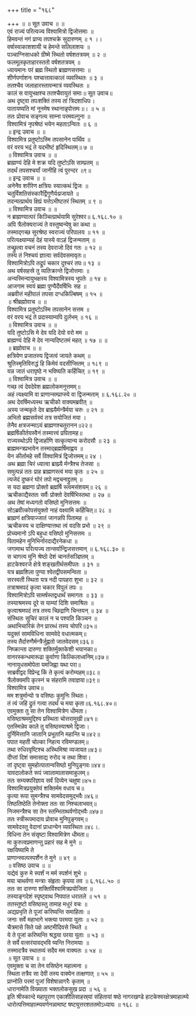 +++
title = "१६८"

+++
॥ ॥ सूत उवाच ॥ ॥  
एवं राज्यं परित्यज्य विश्वामित्रो द्विजोत्तमाः ॥  
हिमवन्तं नगं प्राप्य तपश्चक्रे सुदारुणम् ॥ १ ।।  
वर्षास्वाकाशशायी च हेमन्ते सलिलाशयः ॥  
पञ्चाग्निसाधको ग्रीष्मे स्थितो वर्षशतत्रयम् ॥ २ ॥  
फलमूलकृताहारस्ततो वर्षशतत्रयम् ॥  
ध्यायमानः परं ब्रह्म स्थितो ब्राह्मणसत्तमाः ॥  
शीर्णपर्णाशनः पश्चात्तावत्कालं व्यवस्थितः ॥ ३ ॥  
ततश्चैव जलाहारस्तावन्मात्रं व्यवस्थितः ॥  
कालं स वायुभक्षश्च ततश्चैवायुतं समाः॥ सूत उवाच॥  
अथ दृष्ट्वा तपःशक्तिं तस्य तां त्रिदशाधिपः।  
पातायष्यति मां नूनमेष स्थानान्नृपोत्तमः॥। ॥ ५ ॥  
ततः प्रोवाच सङ्गत्य साम्ना परमवल्गुना ॥  
विश्वामित्रं नृपश्रेष्ठं भयेन महताऽन्वितः ॥ ६ ॥  
॥ इन्द्र उवाच ॥ ॥  
विश्वामित्र प्रतुष्टोऽस्मि तपसानेन पार्थिव ॥  
वरं वरय भद्रं ते यदभीष्टं हृदिस्थितम्॥ ७ ॥  
॥ विश्वामित्र उवाच ॥ ॥  
ब्राह्मण्यं देहि मे शक्र यदि तुष्टोऽसि साम्प्रतम् ॥  
तदर्थं तपसश्चर्यां जानीहि त्वं पुरन्दर ॥९॥  
॥ इन्द्र उवाच ॥ ॥  
अनेनैव शरीरेण क्षत्रियः स्यात्कथं द्विजः ॥  
चतुर्विंशतिसंस्कारैर्द्विगुणैर्यःप्रजायते ॥  
तदन्यत्प्रार्थय क्षिप्रं यत्तेऽभीष्टतरं स्थितम् ॥ ९ ॥  
॥ विश्वामित्र उवाच ॥ ॥  
न ब्राह्मण्यात्परं किञ्चित्प्रार्थयामि सुरेश्वर॥ ६.१६८.१० ॥  
अपि त्रैलोक्यराज्यं ते वस्तुष्वन्येषु का कथा ॥  
तस्माद्गच्छ सुरश्रेष्ठ स्वराज्यं परिपालय ॥ ११ ॥  
परित्यक्ष्याम्यहं देहं यास्ये वाऽहं द्विजन्मताम् ॥  
तच्छ्रुत्वा वचनं तस्य देवराजो दिवं गतः ॥ १२ ॥  
तस्य तं निश्चयं ज्ञात्वा सर्वदेवसमावृतः॥  
विश्वामित्रोऽपि तद्रूपं चकार दुश्चरं तपः॥ १३ ॥  
अथ वर्षसहस्रे तु व्यतिक्रान्ते द्विजोत्तमाः ॥  
अन्यस्मिन्वायुभक्षस्य विश्वामित्रस्य भूपतेः ॥ १४ ॥  
आजगाम स्वयं ब्रह्मा पुण्यैर्देवर्षिभिः सह ॥  
अब्रवीत्तं महीपालं तपसा दग्धकिल्बिषम् ॥ १५ ॥  
॥ श्रीब्रह्मोवाच ॥ ॥  
विश्वामित्र प्रतुष्टोऽस्मि तपसानेन सत्तम ॥  
वरं वरय भद्रं ते प्रदास्याम्यपि दुर्लभम् ॥ १६ ॥  
॥ विश्वामित्र उवाच ॥ ॥  
यदि तुष्टोऽसि मे देव यदि देयो वरो मम ॥  
ब्राह्मण्यं देहि मे देव नान्यदिष्टतमं महत् ॥ १७ ॥ ॥  
॥ ब्रह्मोवाच ॥ ॥  
क्षत्रियेण प्रजातस्य द्विजत्वं जायते कथम् ॥  
श्रुतिस्मृतिविरुद्धं हि किमेवं वदसीप्सितम् ॥ १८९ ॥  
यन्न जातं धरापृष्ठे न भविष्यति कर्हिचित् ॥ १९ ॥  
॥ विश्वामित्र उवाच ॥ ॥  
गच्छ त्वं देवदेवेश ब्रह्मलोकमनुत्तमम्॥  
अहं त्यक्ष्यामि वा प्राणान्सम्प्राप्स्ये वा द्विजन्मताम् ॥ ६.१६८.२० ॥  
अथ देवर्षिमध्यस्थ ऋचीको वाक्यमब्रवीत् ॥  
अस्य जन्मकृते देव ब्राह्म्यैर्मन्त्रैर्मया चरुः ॥ २१ ॥  
अभितो ब्रह्मसर्वस्वं तत्र सयोजितं मया ।  
तेनैव क्षत्रजन्माऽयं ब्राह्मणश्चतुरानन॥२२॥  
ब्रह्मर्षिकीर्तयस्वैनं तस्मात्त्वं प्रपितामह॥  
राज्यस्थोऽपि द्विजार्हाणि सत्कृत्यान्य करोदसौ ॥ २३ ॥  
ब्राह्ममन्त्रप्रभावेन तस्माद्ब्रह्मर्षिमाह्वय ॥  
येन कीर्तामहे सर्वे विश्वामित्रं द्विजोत्तमम्॥ २४ ।  
अथ ब्रह्मा चिरं ध्यात्वा ब्राह्म्यै र्मन्त्रैश्च तेजसा ॥  
समुत्पन्नं ततः प्राह ब्राह्मणस्त्वं मया कृतः ॥ २५ ॥  
त्यजेदं दुष्करं घोरं तपो मद्वचनाद्द्रुतम् ॥  
स यदा ब्रह्मणा प्रोक्तो ब्रह्मर्षि स्त्वमसंशयम्॥ २६ ॥  
ऋचीकाद्यैस्ततः सर्वैः प्रोक्तो देवर्षिभिस्तथा ॥ २७ ॥  
अथ तेषां मध्यगतो वसिष्ठो मुनिसत्तमः ॥  
सोऽब्रवीत्कोपसंयुक्तो नाहं वक्ष्यामि कर्हिचित्॥ २८ ॥  
ब्राह्मणं क्षत्रियाज्जातं जानन्नपि पितामह ॥  
ऋचीकस्य च दाक्षिण्यात्तथा त्वं वदसि प्रभो ॥ २९ ॥  
प्रोच्यमानो ऽपि बहुधा वसिष्ठो मुनिसत्तमः ॥  
पितामहेन मुनिभिर्नारदाद्यैरनेकधा ॥  
जगामाथ परित्यज्य तान्सर्वान्द्विजसत्तमान् ॥ ६.१६८.३० ॥  
स चागत्य मुनि श्रेष्ठो देशं चानर्तसञ्ज्ञितम् ॥  
हाटकेश्वरजे क्षेत्रे शङ्खतीर्थसमीपतः ॥ ३१ ॥  
यत्र ब्रह्मशिला पुण्या श्वेतद्वीपसमन्विता ॥  
सरस्वती स्थिता यत्र नदी पापहरा शुभा ॥ ३२ ॥  
तत्राश्रमपदं कृत्वा चकार विपुलं तपः ॥  
विश्वामित्रोऽपि सामर्षस्तद्वधार्थं समागतः ॥ ३३ ॥  
तस्याश्रमस्य दूरे स याम्यां दिशि समाश्रितः ॥  
कृत्वाश्रमपदं तत्र तस्य च्छिद्राणि चिन्तयन् ॥ ३४ ॥  
संस्थितः सुचिरं कालं न च पश्यति किञ्चन ॥  
अथाभिचारिकं तेन प्रारब्धं तस्य चोपरि॥३५॥  
यदुक्तं सामविधिना सामवेदे वधात्मकम्॥  
तस्य तैर्दारुणैर्मन्त्रैर्जुह्वतो जातवेदसम्॥३६॥  
निष्क्रान्ता दारुणा शक्तिर्मुक्तकेशी भयानका॥  
वानरस्कन्धमारूढा कुर्वाणा किल्किलाध्वनिम्॥३७॥  
नानायुधसमोपेता यमजिह्वा यथा परा॥  
साब्रवीद्वद विप्रेन्द्र किं ते कृत्यं करोम्यहम्॥३८॥  
त्रैलोक्यमपि कृत्स्नं च संहरामि तवाज्ञया॥३९॥  
विश्वामित्र उवाच॥  
मम शत्रुर्मान्यो त्र वसिष्ठः कुमुनिः स्थितः।  
तं त्वं जहि द्रुतं गत्वा तदर्थं च मया कृता॥६.१६८.४०॥  
एवमुक्ता तु सा तेन विश्वामित्रेण धीमता।  
वसिष्ठाश्रममुद्दिश्य प्रस्थिता चोत्तरामुखी॥४१॥  
एतस्मिन्नेव काले तु वसिष्ठस्याश्रमे द्विजाः।  
दुर्निमित्तानि जातानि प्रभूतानि महान्ति च॥४२॥  
पपात महती चोल्का निहत्य रविमण्डलम्॥  
तथा रुधिरवृष्टिश्च अस्थिमिश्रा व्यजायत॥४३॥  
दीप्तां दिशं समासाद्य रुरोद च तथा शिवा।  
तां दृष्ट्वा सुमहोत्पातान्वसिष्ठो मुनिपुङ्गवः॥४४॥  
यावदालोकते रूपं ज्वालामालासमाकुलम्॥  
ततः सम्यक्परिज्ञाय सर्वं दिव्येन चक्षुषा॥४५॥  
विश्वामित्रप्रयुक्तेयं शक्तिर्मम वधाय च॥  
कृत्या रूपा सुमन्त्रैश्च सामवेदसमुद्भवैः॥४६॥  
तिष्ठतिष्ठेति तेनोक्ता ततः सा निश्चलाभवत्॥  
निजमन्त्रैश्च सा तेन स्तम्भिताथर्वणोद्भवैः॥४७॥  
ततः स्त्रीरूपमादाय प्रोवाच मुनिपुङ्गवम्॥  
सामवेदस्तु वेदानां प्राधान्येन व्यवस्थितः॥४८।.  
विधिना तेन संसृष्टा विश्वामित्रेण धीमता॥  
मा कुरुत्वप्रमाणन्तु प्रहारं सह मे मुने ॥  
रक्षयिष्यामि ते  
प्राणान्स्वल्पस्पर्शेन ते मुने ॥ ४९ ॥  
॥ वसिष्ठ उवाच ॥ ॥  
यद्येवं कुरु मे स्पर्शं न मर्म स्पर्शनं शुभे ॥  
मया चाथर्वणा मन्त्राः संहृताः कृपया तव ॥ ६.१६८.५० ॥  
ततः सा दारुणा शक्तिर्विश्वामित्रप्रयोजिता ॥  
तस्याङ्गदेशं स्पृष्ट्वाथ निपपात धरातले ॥ ५१ ॥  
ततस्तुष्टो वसिष्ठस्तु तामाह मधुरं वचः ॥  
अद्यप्रभृति ते पूजां करिष्यन्ति समाहिताः ॥  
जनाः सर्वे महाभागे भक्त्या परमया युताः ॥ ५२ ॥  
चैत्रमासे सिते पक्षे अष्टमीदिवसे स्थिते ॥  
ये ते पूजां करिष्यन्ति श्रद्धया परया युताः ॥ ५३ ॥  
ते सर्वे वत्सरंयावद्भवि ष्यन्ति निरामयाः ॥  
तस्मादत्रैव स्थातव्यं सदैव मम वाक्यतः ॥ ५४ ॥  
॥ सूत उवाच ॥ ॥  
एवमुक्ता च सा तेन वसिष्ठेन महात्मना ॥  
स्थिता तत्रैव सा देवी तस्य वाक्येन तत्क्षणात् ॥ ५५ ॥  
प्राप्नोति परमां पूजां विशेषान्नागरैः कृताम् ॥  
धारानामेति विख्याता भक्तलोकसुख प्रदा ॥ ५६ ॥  
इति श्रीस्कान्दे महापुराण एकाशीतिसाहस्र्यां संहितायां षष्ठे नागरखण्डे हाटकेश्वरक्षेत्रमाहात्म्ये धारोत्पत्तिमाहात्म्यवर्णनन्नामाष्ट षष्ट्युत्तरशततमोऽध्यायः ॥ १६८ ॥